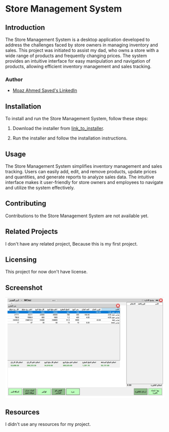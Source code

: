 # Store Management System

## Introduction

The Store Management System is a desktop application developed to address the challenges faced by store owners in managing inventory and sales. This project was initiated to assist my dad, who owns a store with a wide range of products and frequently changing prices. The system provides an intuitive interface for easy manipulation and navigation of products, allowing efficient inventory management and sales tracking.

### Author

- [Moaz Ahmed Sayed's LinkedIn](https://eg.linkedin.com/in/moaz-ahmed-a4529325a)

## Installation

To install and run the Store Management System, follow these steps:

1. Download the installer from [link_to_installer](https://github.com/MoazAhmedS/Store/releases/tag/v0.1-beta).

2. Run the installer and follow the installation instructions.

## Usage

The Store Management System simplifies inventory management and sales tracking. Users can easily add, edit, and remove products, update prices and quantities, and generate reports to analyze sales data. The intuitive interface makes it user-friendly for store owners and employees to navigate and utilize the system effectively.

## Contributing

Contributions to the Store Management System are not available yet.

## Related Projects

I don't have any related project, Because this is my first project.

## Licensing

This project for now don't have license.

## Screenshot

![Store Management System](Screenshot.jpg)

## Resources

I didn't use any resources for my project.
